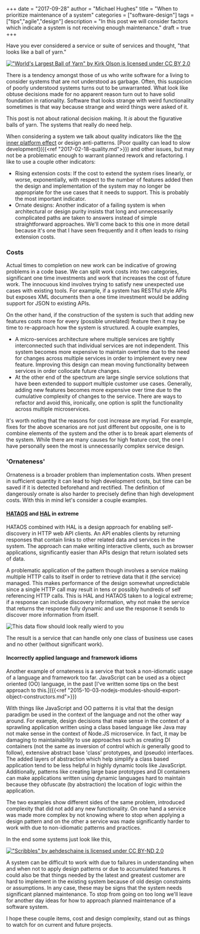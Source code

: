 +++
date = "2017-09-28"
author = "Michael Hughes"
title = "When to prioritize maintenance of a system"
categories = ["software-design"]
tags = ["tips","agile","design"]
description = "In this post we will consider factors which indicate a system is not receiving enough maintenance."
draft = true
+++

Have you ever considered a service or suite of services and thought, "that looks like a ball of yarn."

[!["World's Largest Ball of Yarn" by Kirk Olson is licensed under CC BY 2.0](/images/2017-09-28-when-to-replace/ball_of_yarn.jpg "A large ball of yarn")](https://www.flickr.com/photos/kirkols/4903201376/)

There is a tendency amongst those of us who write software for a living to consider systems that are not understood as garbage. Often, this suspicion of poorly understood systems turns out to be unwarranted. What look like obtuse decisions made for no apparent reason turn out to have solid foundation in rationality. Software that looks strange with weird functionality sometimes is that way because strange and weird things were asked of it.

This post is not about rational decision making. It _is_ about the figurative balls of yarn. The systems that really do need help.

When considering a system we talk about quality indicators like the [the inner platform effect][1] or design anti-patterns. [Poor quality can lead to slow development]({{<ref "2017-02-18-quality.md">}}) and other issues, but may not be a problematic enough to warrant planned rework and refactoring. I like to use a couple other indicators:

- Rising extension costs: If the cost to extend the system rises linearly, or worse, exponentially, with respect to the number of features added then the design and implementation of the system may no longer be appropriate for the use cases that it needs to support. This is probably the most important indicator. 
- Ornate designs: Another indicator of a failing system is when architectural or design purity insists that long and unnecessarily complicated paths are taken to answers instead of simple straightforward approaches. We'll come back to this one in more detail because it's one that I have seen frequently and it often leads to rising extension costs.

### Costs ###

Actual times to completion on new work can be indicative of growing problems in a code base. We can split work costs into two categories, significant one time investments and work that increases the cost of future work. The innocuous kind involves trying to satisfy new unexpected use cases with existing tools. For example, if a system has RESTful style APIs but exposes XML documents then a one time investment would be adding support for JSON to existing APIs.

 On the other hand, if the construction of the system is such that adding new features costs more for every (possible unrelated) feature then it may be time to re-approach how the system is structured. A couple examples,

- A micro-services architecture where multiple services are tightly interconnected such that individual services are not independent. This system becomes more expensive to maintain overtime due to the need for changes across multiple services in order to implement every new feature. Improving this design can mean moving functionality between services in order collocate future changes.
- At the other end of the spectrum are large single service solutions that have been extended to support multiple customer use cases. Generally, adding new features becomes more expensive over time due to the cumulative complexity of changes to the service. There are ways to refactor and avoid this, ironically, one option is split the functionality across multiple microservices.

It's worth noting that the reasons for cost increase are myriad. For example, fixes for the above scenarios are not just different but opposite, one is to combine elements of the system and the other is to break apart elements of the system. While there are many causes for high feature cost, the one I have personally seen the most is unnecessarily complex service design.

### 'Ornateness' ###

Ornateness is a broader problem than implementation costs. When present in sufficient quantity it can lead to high development costs, but time can be saved if it is detected beforehand and rectified. The definition of dangerously ornate is also harder to precisely define than high development costs. With this in mind let's consider a couple examples.

#### [HATAOS][2] and [HAL][3] in extreme ####

HATAOS combined with HAL is a design approach for enabling self-discovery in HTTP web API clients. An API enables clients by returning responses that contain links to other related data and services in the system. The approach can make writing interactive clients, such as browser applications, significantly easier than APIs design that return isolated sets of data.

A problematic application of the pattern though involves a service making multiple HTTP calls to itself in order to retrieve data that it (the service) managed. This makes performance of the design somewhat unpredictable since a single HTTP call may result in tens or possibly hundreds of self referencing HTTP calls. This is HAL and HATAOS taken to a logical extreme; if a response can include discovery information, why not make the service that returns the response fully dynamic and use the response it sends to discover more information from itself. 

![This data flow should look really wierd to you](/images/2017-09-28-when-to-replace/self-ref-api.svg "Data flow diagram of a self-references API")

The result is a service that can handle only one class of business use cases and no other (without significant work).

#### Incorrectly applied language and framework idioms ####

Another example of ornateness is a service that took a non-idiomatic usage of a language and framework too far. JavaScript can be used as a object oriented (OO) language, in the past [I've written some tips on the best approach to this.]({{<ref "2015-10-03-nodejs-modules-should-export-object-constructors.md">}})

With things like JavaScript and OO patterns it is vital that the design paradigm be used in the context of the language and not the other way around. For example, design decisions that make sense in the context of a sprawling application written using a class based language like Java may not make sense in the context of Node.JS microservice. In fact, it may be damaging to maintainability to use approaches such as creating DI containers (not the same as inversion of control which _is_ generally good to follow), extensive abstract base 'class' prototypes, and (pseudo) interfaces. The added layers of abstraction which help simplify a class based application tend to be less helpful in highly dynamic tools like JavaScript. Additionally, patterns like creating large base prototypes and DI containers can make applications written using dynamic languages hard to maintain because they obfuscate (by abstraction) the location of logic within the application.

The two examples show different sides of the same problem, introduced complexity that did not add any new functionality. On one hand a service was made more complex by not knowing where to stop when applying a design pattern and on the other a service was made significantly harder to work with due to non-idiomatic patterns and practices.

In the end some systems just look like this,

[!["Scribbles" by aehdeschaine is licensed under CC BY-ND 2.0](/images/2017-09-28-when-to-replace/scribbles.jpg "Scribbles")](https://www.flickr.com/photos/aehdeschaine/16909136481/in/photolist-rLcKaT-oSdj9V-5Rj8ob-4y7xFv-4dB8uh-3pGE8C-8Pp4Zx-a4G4Ur-8N89BM-4dnf4h-dsGw7z-8jBFuf-5JJMpy-5SG9B1-6VGEPU-4eMyog-3pGwhG-53K7N5-644Um5-psozDC-dxcdDP-k7pQiU-9HWsRj-3aEsKV-dgrBmY-3pBtZr-3pC6yF-dUjQJc-dq2qX-4dB6Cu-DoBbgi-7wyNuQ-f7bcFL-M5ChrA-TTroSk-XdK4cM-oCNPRH-8nyig6-5LWZRz-2SKpre-4prLPn-dmb7sW-qe7tXc-SLY9Pk-qma9U8-772peE-34Ydj3-nCKum-UTeecf-64ouCd)

A system can be difficult to work with due to failures in understanding when and when not to apply design patterns or due to accumulated features. It could also be that things needed by the latest and greatest customer are hard to implement in the existing system because of old design constraints or assumptions. In any case, these may be signs that the system needs significant planned maintenance. To stop from going on too long we'll leave for another day ideas for how to approach planned maintenance of a software system. 

I hope these couple items, cost and design complexity, stand out as things to watch for on current and future projects.

[1]: https://en.wikipedia.org/wiki/Inner-platform_effect 'Inner-platform Effect'
[2]: https://en.wikipedia.org/wiki/HATEOAS 'RESTful HATAOS'
[3]: http://stateless.co/hal_specification.html 'HAL'